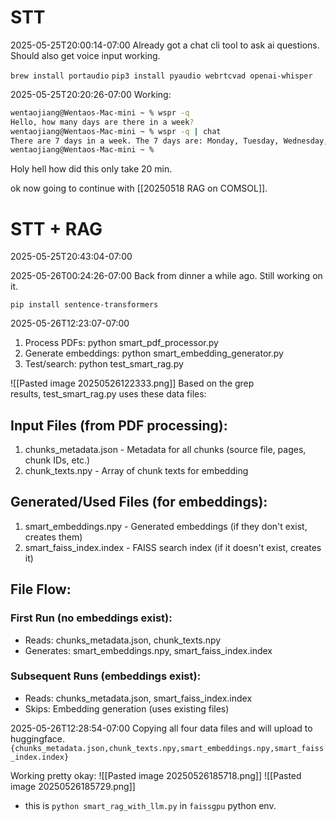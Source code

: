 
# STT

2025-05-25T20:00:14-07:00
Already got a chat cli tool to ask ai questions. Should also get voice input working.

`brew install portaudio`
`pip3 install pyaudio webrtcvad openai-whisper`

2025-05-25T20:20:26-07:00
Working:
```bash
wentaojiang@Wentaos-Mac-mini ~ % wspr -q
Hello, how many days are there in a week?
wentaojiang@Wentaos-Mac-mini ~ % wspr -q | chat
There are 7 days in a week. The 7 days are: Monday, Tuesday, Wednesday, Thursday, Friday, Saturday, and Sunday.
wentaojiang@Wentaos-Mac-mini ~ % 
```

Holy hell how did this only take 20 min.

ok now going to continue with [[20250518 RAG on COMSOL]].

# STT + RAG

2025-05-25T20:43:04-07:00

2025-05-26T00:24:26-07:00
Back from dinner a while ago.
Still working on it.

`pip install sentence-transformers`

2025-05-26T12:23:07-07:00
1. Process PDFs: python smart_pdf_processor.py
2. Generate embeddings: python smart_embedding_generator.py
3. Test/search: python test_smart_rag.py

![[Pasted image 20250526122333.png]]
Based on the grep results, test_smart_rag.py uses these data files:
## Input Files (from PDF processing):
1. chunks_metadata.json - Metadata for all chunks (source file, pages, chunk IDs, etc.)
2. chunk_texts.npy - Array of chunk texts for embedding
## Generated/Used Files (for embeddings):
1. smart_embeddings.npy - Generated embeddings (if they don't exist, creates them)
2. smart_faiss_index.index - FAISS search index (if it doesn't exist, creates it)
## File Flow:

### First Run (no embeddings exist):
- Reads: chunks_metadata.json, chunk_texts.npy
- Generates: smart_embeddings.npy, smart_faiss_index.index

### Subsequent Runs (embeddings exist):
- Reads: chunks_metadata.json, smart_faiss_index.index
- Skips: Embedding generation (uses existing files)

2025-05-26T12:28:54-07:00
Copying all four data files and will upload to huggingface.
`{chunks_metadata.json,chunk_texts.npy,smart_embeddings.npy,smart_faiss_index.index}`


Working pretty okay:
![[Pasted image 20250526185718.png]]
![[Pasted image 20250526185729.png]]
- this is `python smart_rag_with_llm.py` in `faissgpu` python env.





